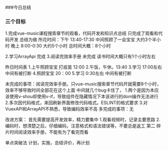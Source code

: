 ###今日总结

### 三个目标
1.完成vue-music课程搜索章节的观看，代码开发和知识点总结
  只完成了观看和代码开发
  总结为做
  所花时间：下午 13:40-17:30  中间照顾了一会宝宝 大约3个半小时
           晚上 8:00-0:30 大约5个小时
           总时间大概：8个小时
  
2.学习ArrayApi 
  完成
3.阅读完效率手册
  未完成 读书时间大概只有1个小时左右

昨日时间表
1.上午照顾宝宝 打疫苗 12:00
2.午饭，午休。13:40
3.学习 17:00左右 中间有被打断
4.照顾宝宝 20：00
5.学习 0:30左右  中间有被打断

未完成的事项：阅读完效率手册。只vue-music搜索章节代码开就需要8个小时，效率不够导致时间全部花在这个上面
                         中间就几个bug卡住了，
						 1.两个是因为本应该使用v-shou却使用v-if，导致组件在隐藏情况下本该进行的dom操作无法进行
						 2.多次因代码格式，来回刷新界面修改代码格式。ESLINT的格式要求
						 3.对VuexAPI和ArrayAPI不熟悉，导致编码效率不高
多完成的事项：无

改进方案：
首先需要提高开发效率，精力要集中
1.观看视频时，记录主要思路
2.编码时，想清楚之后，仔细编码，注意格式和语法错误等，不要总是返工
第二
碎片时间阅读效率手册，不能有为了看完而看
  
单点突破法
计划，实施，总结评价，再计划
		   
	